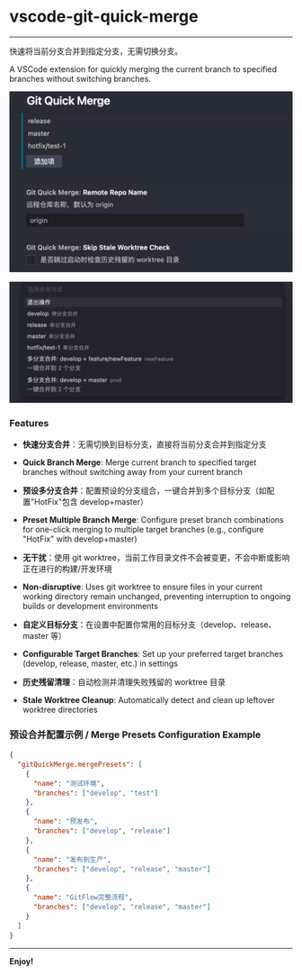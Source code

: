 # vscode-git-quick-merge

---

快速将当前分支合并到指定分支，无需切换分支。

A VSCode extension for quickly merging the current branch to specified branches without switching branches.

![Configuration](./media/config.png)

![Example](./media/1.png)
### Features

- **快速分支合并**：无需切换到目标分支，直接将当前分支合并到指定分支
- **Quick Branch Merge**: Merge current branch to specified target branches without switching away from your current branch

- **预设多分支合并**：配置预设的分支组合，一键合并到多个目标分支（如配置"HotFix"包含 develop+master）
- **Preset Multiple Branch Merge**: Configure preset branch combinations for one-click merging to multiple target branches (e.g., configure "HotFix" with develop+master)

- **无干扰**：使用 git worktree，当前工作目录文件不会被变更，不会中断或影响正在进行的构建/开发环境
- **Non-disruptive**: Uses git worktree to ensure files in your current working directory remain unchanged, preventing interruption to ongoing builds or development environments

- **自定义目标分支**：在设置中配置你常用的目标分支（develop、release、master 等）
- **Configurable Target Branches**: Set up your preferred target branches (develop, release, master, etc.) in settings

- **历史残留清理**：自动检测并清理失败残留的 worktree 目录
- **Stale Worktree Cleanup**: Automatically detect and clean up leftover worktree directories

### 预设合并配置示例 / Merge Presets Configuration Example
```json
{
  "gitQuickMerge.mergePresets": [
    {
      "name": "测试环境",
      "branches": ["develop", "test"]
    },
    {
      "name": "预发布",
      "branches": ["develop", "release"]
    },
    {
      "name": "发布到生产",
      "branches": ["develop", "release", "master"]
    },
    {
      "name": "GitFlow完整流程",
      "branches": ["develop", "release", "master"]
    }
  ]
}
```

---

**Enjoy!**

